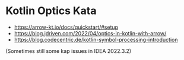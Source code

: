 
# Kotlin Optics Kata

- https://arrow-kt.io/docs/quickstart/#setup
- https://blog.jdriven.com/2022/04/optics-in-kotlin-with-arrow/
- https://blog.codecentric.de/kotlin-symbol-processing-introduction

(Sometimes still some kap issues in IDEA 2022.3.2)



